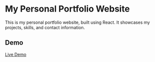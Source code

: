 # My Personal Portfolio Website 

This is my personal portfolio website, built using React. It showcases my projects, skills, and contact information.

## Demo

[Live Demo](https://fazlolahidev.netlify.app/)
